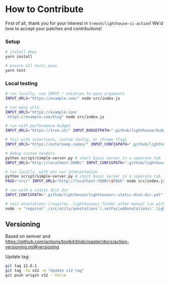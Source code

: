 # How to Contribute

First of all, thank you for your interest in `treosh/lighthouse-ci-action`!
We'd love to accept your patches and contributions!

### Setup

```bash
# install deps
yarn install

# ensure all tests pass
yarn test
```

### Local testing

```bash
# run locally, use INPUT_* notation to pass arguments
INPUT_URLS="https://example.com/" node src/index.js

# run many urls
INPUT_URLS="https://example.com/
 https://example.com/blog" node src/index.js

# run with performance budget
INPUT_URLS="https://treo.sh/" INPUT_BUDGETPATH=".github/lighthouse/budget.json" INPUT_TEMPORARYPUBLICSTORAGE=true node src/index.js

# fail with assertions, custom config, or chrome flags
INPUT_URLS="https://exterkamp.codes/" INPUT_CONFIGPATH=".github/lighthouse/lighthouserc-assertions.json" INPUT_UPLOADARTIFACTS=true node src/index.js

# debug custom headers
python script/simple-server.py # start basic server in a separate tab
INPUT_URLS="http://localhost:3000/" INPUT_CONFIGPATH=".github/lighthouse/lighthouserc-extra-headers.json" node src/index.js # run and see headers output

# run locally, with env var interpolation
python script/simple-server.py # start basic server in a separate tab
PAGE="src/" INPUT_URLS="http://localhost:3000/\$PAGE" node src/index.js

# run with a static dist dir
INPUT_CONFIGPATH=".github/lighthouse/lighthouserc-static-dist-dir.yml" node src/index.js

# test annotations (requires .lighthouseci folder after manual run with some failed audits)
node -e "require('./src/utils/annotations').setFailedAnnotations('.lighthouseci')"
```

## Versioning

Based on semver and https://github.com/actions/toolkit/blob/master/docs/action-versioning.md#versioning

Update tag:

```bash
git tag 12.6.1
git tag -fa v12 -m "Update v12 tag"
git push origin v12 --force
```

